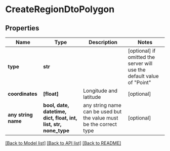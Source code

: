 # CreateRegionDtoPolygon


## Properties
Name | Type | Description | Notes
------------ | ------------- | ------------- | -------------
**type** | **str** |  | [optional]  if omitted the server will use the default value of "Point"
**coordinates** | **[float]** | Longitude and latitude | [optional] 
**any string name** | **bool, date, datetime, dict, float, int, list, str, none_type** | any string name can be used but the value must be the correct type | [optional]

[[Back to Model list]](../README.md#documentation-for-models) [[Back to API list]](../README.md#documentation-for-api-endpoints) [[Back to README]](../README.md)


